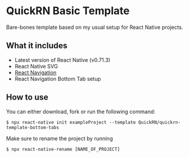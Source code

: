 # QuickRN Basic Template

Bare-bones template based on my usual setup for React Native projects.

## What it includes

- Latest version of React Native (v0.71.3)
- React Native SVG
- [React Navigation](https://reactnavigation.org/)
- React Navigation Bottom Tab setup
<!-- - [AppCenter](https://appcenter.ms) -->

## How to use

You can either download, fork or run the following command:

`$ npx react-native init exampleProject --template QuickRN/quickrn-template-bottom-tabs`

Make sure to rename the project by running

`$ npx react-native-rename [NAME_OF_PROJECT]`
